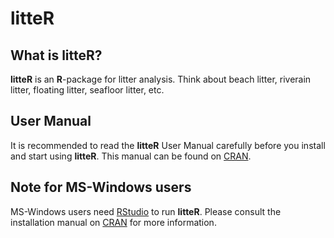# litteR


## What is **litteR**?

**litteR** is an **R**-package for litter analysis. Think about beach litter, riverain litter, floating litter, seafloor litter, etc.


## User Manual

It is recommended to read the **litteR** User Manual carefully before you install and start using **litteR**. This manual can be found on [CRAN](https://CRAN.R-project.org/package=litteR).


## Note for MS-Windows users

MS-Windows users need [RStudio](https://rstudio.com) to run **litteR**. Please consult the installation manual on [CRAN](https://CRAN.R-project.org/package=litteR) for more information.

